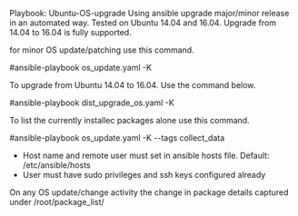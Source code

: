 Playbook: Ubuntu-OS-upgrade
Using ansible upgrade major/minor release in an automated way. 
Tested on Ubuntu 14.04 and 16.04. Upgrade from 14.04 to 16.04 is fully supported.

for minor OS update/patching use this command.

#ansible-playbook os_update.yaml -K
 
To upgrade from Ubuntu 14.04 to 16.04. Use the command below.

#ansible-playbook dist_upgrade_os.yaml -K

To list the currently installec packages alone use this command.

#ansible-playbook os_update.yaml -K --tags collect_data

- Host name and remote user must set in ansible hosts file. Default: /etc/ansible/hosts
- User must have sudo privileges and ssh keys configured already

On any OS update/change activity the change in package details captured under /root/package_list/<remote hostname>

